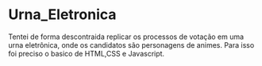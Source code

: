 # Urna_Eletronica

Tentei de forma descontraida replicar os processos de votação em uma urna eletrônica, onde os candidatos são personagens de animes.
Para isso foi preciso o basico de HTML,CSS e Javascript.
